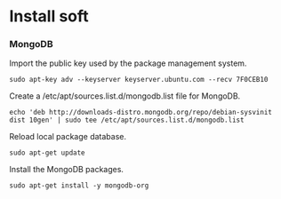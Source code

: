 # Install soft

### MongoDB

Import the public key used by the package management system.

    sudo apt-key adv --keyserver keyserver.ubuntu.com --recv 7F0CEB10

Create a /etc/apt/sources.list.d/mongodb.list file for MongoDB.

    echo 'deb http://downloads-distro.mongodb.org/repo/debian-sysvinit dist 10gen' | sudo tee /etc/apt/sources.list.d/mongodb.list

Reload local package database.

    sudo apt-get update

Install the MongoDB packages.

    sudo apt-get install -y mongodb-org
